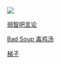![](https://hits.seeyoufarm.com/api/count/incr/badge.svg?url=https%3A%2F%2Fgithub.com/zkitefly&count_bg=%23008080&title_bg=%23008080&icon=&icon_color=%23008080&title=zkitefly&edge_flat=false)

<!--

## [冰与火之舞 - 体验版（Web）](https://hive.indienova.com/farm/html5/adofai/index.html)

## [赞助通道，感谢支持！](https://zkitefly.github.io/zanzhu.png.html)

## 这推荐一个网盘：**文叔叔**

<details>
<summary>展开查看详情</summary>
<pre><code>

文叔叔是什么？
文叔叔是一款可以将任意文件，简单、安全、极速传给你朋友的工具。


关于公司
文叔叔是 成都字节星云科技有限公司 合法运营的云存储产品。使用了包括区块链、分布式存储等新技术，为用户提供优质的产品；同时，我们采用高强度加密技术，保证用户的数据安全。
自 2008 年起，团队一直从事云存储相关产品的研发工作，到目前已拥有超过 14 年云存储研发经验（干太久了，很顺手）。
2010 年，我们团队开发的云存储产品被 360.com 收购，成为了 360云盘 的早期雏形（我们真的很低调）。
从未停歇，只为给您提供更好的产品。


亮点是什么？
不限速，不限速，永不限速！
这是底线。无论任何时间、任何原因，用户在使用文叔叔任意产品时，上传、下载都不会限速。
互联网一直在高速的发展，网速这么重要的东西，就更不能拖后腿了。

PS: 顺带鄙视某盘


简单
1. 不用登录，只需两步
回忆一下，你之前使用网盘、邮箱传文件，需要完成包括登录在内的多个步骤，才可以将文件传给你的朋友。
使用文叔叔，只需要 “选择文件”、“点击发送” 简单的两步，即可成功将文件传给你的朋友。


2. 不用加好友，传文件到手机号、邮箱
试想一下，你只是想简单的把某些文件，传给某人... 确定要用微信、QQ加对方好友，再传文件给他吗？你们可能根本没有那么熟...
使用文叔叔，只需要对方的手机号或邮箱，就可以轻松将单个、多个文件传给对方。真香...


3. 批量传文件、文件夹，不用打包压缩
你可以将成千上万个文件，同时传给你的朋友... 完全不用压缩后再传！太方便了有没有...


4. 生成公共链接
如果你只是想把文件，分享给某个论坛的网友，生成一个公共链接，人人都可以下载！


安全
1. 多个云端分布式存储
我们不认为自己研发的分布式存储系统有多么 NB（牛X）

所以，我们是这样做的：
文叔叔同时使用了 腾讯云存储、阿里云存储、亚马逊云存储，也就是说：
同一个文件，我们在以上三家云存储服务商都存了一份。
这样文件还会丢失？别开玩笑了...

的确，我们是这样不计成本的在做这件事。
因为我们知道，哪怕是 1KB 大小的文件，对用户来说都是非常珍贵的（例如：记录着你的密码）。

腾讯云存储 COS
https://cloud.tencent.com/product/cos

阿里云存储 OSS
https://www.aliyun.com/product/oss

亚马逊云存储 S3
https://www.amazonaws.cn/s3

以上三家服务商的文件存储安全级别都达到了：99.999999999%


2. 加密存储
用过 TrueCrypt 的同学，应该都知道，这个工具可以为你生成高强度加密硬盘。
文叔叔参考了更安全、可靠、高效的升级版本 VeraCrypt 加密设计方案：https://www.veracrypt.fr/
（这种技术方案，运行在 Linux 服务端，会更加安全）

系统为每一位用户都准备了无数块 加密盘：
每次发送给别人的文件，都会使用一块 “加密盘”。
别人发给你的文件，也都会使用一块 “加密盘”。
“文小盘” 功能，也是一块 “加密盘”。

加密参数如下：
加密算法：AES-Twofish
主密钥大小：512位
次密钥大小：512位
块大小：128位

需要特别注意的是：
对于非常珍贵的文件，一定要 设置访问密码，因为这样才可以激活加密存储。
同时，我们建议你登录后再操作，这样可以更有效的保护文件的安全。
当然，你应该设置一个 高强度登录密码。


3. 隐私绝不会泄露
由于每一个文件，都存放在 加密盘 里，所以就算是文叔叔的工作人员，都无法打开你的文件。

除非，你把登录密码、访问密码告诉了别人。
这样做，真是太危险了。

所以，私密文件，千万不要生成公共链接。
就算是你希望以链接的方式，分享给小伙伴，也一定要设置 访问密码。


4. 所有数据加密传输
文叔叔全平台均采用 SSL 256 加密方式传输数据，保证客户端与服务端交互过程中的所有数据，都绝对安全。

在这种加密方式下，您提交的任何数据（例如：用户名、密码、上传的文件、下载的文件等...）都不会被第三方窃取，请放心使用！


5. 同步永久销毁
无论是任务过期，还是您手动永久删除文件，文叔叔都会立即永久销毁所有数据。
文叔叔永远不会保留用户已销毁的文件。


单文件最大 5GB
无论是否登录，你都可以上传最大 5GB 的单个文件。

单次发送、收集的文件总大小无限制，这取决于你的剩余空间还有多大。


免费空间 40GB
是的，我们为正式用户提供了 40GB 免费存储空间。（基础空间 10GB，免费扩容至 40GB，坚持打卡可达到 70GB）
这个大小超过了国内外主流网盘，例如：百度 10GB、微云 10GB、Google Drive 15GB、Microsoft OneDrive 5GB...

注意：未登录用户，最多只能使用 5GB 存储空间。

</code></pre>
</details>


[点击此处前往注册账户](http://dd.ma/PuePJOSY)

## 推荐个梯子，本人认为很好用：iKuuu

这个机场已经使用很长一段时间了

官网：[点我进入](http://dd.ma/ffARGcwE)

免费 + 速度不错+ 价格良心，推荐使用

免费版永久使用，每月 50 Gb，每日签到送2G左右的流量，非常给力

流量每月清空重置为 50 Gb

价格：最低可以购买一个月 10 元，流量为 300 Gb，每个月依然会重置，任然可以签到！

---------

https://www.flexclip.com/cn/tools/

https://toolwa.com/

https://tool.lu/

https://maomeng.cf/2021/06/11/ji-chang-tui-jian-chang-qi-geng-xin

https://y.qq.com/n/ryqq/playlist/8331506386

https://ywyj.cn/

https://www.zzsin.com/

https://aimu.app/

https://www.bilibili.com/video/BV1gG4y1c76J

https://jy.mzh.ren/

https://www.kookapp.cn/tools/message-builder.html

https://www.askahh.com/index.php/archives/101/

https://balloonupdate.github.io/McPatchDocs

https://xn--4gq62f52gdss.com/

https://www.yuque.com/pzm9012/ct5ume/nte586

https://www.bilibili.com/video/av251447414

https://www.iamwawa.cn/daxiaoxie.html

https://xiaomark.com/tool

https://blog.csdn.net/weixin_35621342/article/details/116806823

https://blog.csdn.net/QIU176161650/article/details/118939808

https://www.bilibili.com/video/BV1J34y1D7wf

http://www.dlj.bz/

https://bigjpg.com/


---------

-->

[弱智吧言论](/ruozi)

[Bad Soup 毒鸡汤](/soup)

[梯子](/mcct)

<script src="https://giscus.app/client.js"
        data-repo="zkitefly/zkitefly.github.io"
        data-repo-id="R_kgDOHnuxMQ"
        data-category-id="DIC_kwDOHnuxMc4CR1BS"
        data-mapping="pathname"
        data-strict="1"
        data-reactions-enabled="1"
        data-emit-metadata="1"
        data-input-position="top"
        data-theme="preferred_color_scheme"
        data-lang="zh-CN"
        crossorigin="anonymous"
        async>
</script>
